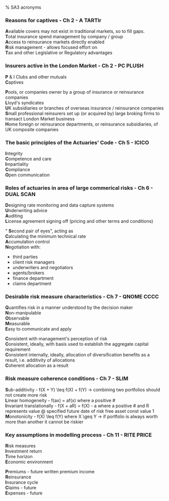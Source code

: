 % SA3 acronyms

### Reasons for captives - Ch 2 - A TARTlr

**A**vailable covers may not exist in traditional markets, so to fill gaps.  
**T**otal insurance spend management by company / group  
**A**ccess to reinsurance markets directly enabled  
**R**isk management - allows focused effort on  
**T**ax and other Legislative or Regulatory advantages  

### Insurers active in the London Market - Ch 2 - PC PLUSH

**P** & I Clubs and other mutuals  
**C**aptives  

**P**ools, or companies owner by a group of insurance or reinsurance companies  
**L**loyd's syndicates  
**U**K subsidiaries or branches of overseas insurance / reinsurance companies  
**S**mall professional reinsurers set up (or acquired by) large broking firms to transact London Market business  
**H**ome foreign or reinsurance departments, or reinsurance subsidiaries, of UK composite companies  

### The basic principles of the Actuaries' Code - Ch 5 - ICICO

**I**ntegrity  
**C**ompetence and care  
**I**mpartiality  
**C**ompliance  
**O**pen communication  

### Roles of actuaries in area of large commerical risks - Ch 6 - DUAL SCAN

**D**esigning rate monitoring and data capture systems  
**U**nderwriting advice  
**A**uditing  
**L**icense agreement signing off (pricing and other terms and conditions)  

" **S**econd pair of eyes", acting as  
**C**alculating the minimum technical rate  
**A**ccumulation control  
**N**egotiation with:
 * third parties
 * client risk managers
 * underwriters and negotiators
 * agents/brokers
 * finance department
 * claims department

### Desirable risk measure characteristics - Ch 7 - QNOME CCCC

**Q**uantifies risk in a manner understood by the decision maker  
**N**on-manipulable  
**O**bservable  
**M**easurable  
**E**asy to communicate and apply  

**C**onsistent with management's perception of risk  
**C**onsistent, ideally, with basis used to establish the aggregate capital requirement  
**C**onsistent internally, ideally, allocation of diversification benefits as a result, i.e. additivity of allocations  
**C**oherent allocation as a result  

### Risk measure coherence conditions - Ch 7 - SLIM

**S**ub-additivity - f(X + Y) \leq f(X) + f(Y) -> combining two portfolios should not create more risk  
**L**inear homogeneity - f(ax) = af(x) where a positive #  
**I**nvariant translationally - f(X + aR) = f(X) - a where a positive # and R represents value @ specified future date of risk free asset const value 1  
**M**onotonicity - f(X) \leq f(Y) where X \geq Y -> if portfolio is always worth more than another it cannot be riskier  

### Key assumptions in modelling process - Ch 11 - RITE PRICE  

**R**isk measures  
**I**nvestment return  
**T**ime horizon  
**E**conomic environment  

**P**remiums - future written premium income  
**R**einsurance  
**I**nsurance cycle  
**C**laims - future  
**E**xpenses - future  

